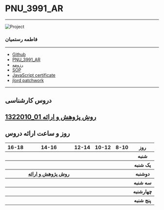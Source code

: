 # PNU_3991_AR
---------

![Project ](https://github.com/abouhamze-fahime/PNU_3991_AR/blob/gh-pages/SoftwareManagement/jsw-header-illustrations---v3.png)







### فاطمه رستمیان
 
---
- [Github](https://github.com/fatemehrostamian)
- [PNU_3991_AR](https://github.com/fatemehrostamian/PNU_3991_AR)
- [رزومه](https://fatemehrostamian.github.io)
- [SOP](https://fatemehrostamian.github.io/sop/)
- [JavaScript certificate]()
- [jlord patchwork](https://github.com/fatemehrostamian/PNU_3991_AR/blob/main/jlord.PNG)

------------------


## دروس کارشناسی
[1322010_01 روش پژوهش و ارائه](https://github.com/AliRazavi-edu/PNU_3991/tree/master/_BSc/ResearchAndPresentationMethods)
--------------
## روز و ساعت ارائه دروس

<table style="width:100%">
    <tr>
    <th >16-18</th>
    <th >14-16</th>
    <th >12-14</th>
    <th>10-12</th>
    <th>8-10</th>
    <th>روز</th>
  <tr>
    <th ></th>
    <th ></th>
    <th ></th>
    <th></th>
    <th></th>
    <th>شنبه</th>
  </tr>
   <tr>
    <th ></th>
    <th ></th>
    <th></th>
    <th></th>
    <th ></th>
    <th>یک شنبه</th>
  </tr>
   <tr>
     <th ></th>
     <th ><a href="https://github.com/AliRazavi-edu/PNU_3991/tree/master/_BSc/ResearchAndPresentationMethods"> روش پژوهش و ارائه </a></th>
     <th></th>
     <th></th>
    <th ></th>   
    <th>دوشنبه</th>
  </tr>
   <tr>
    <th ></th>
    <th ></th>
    <th></th>
    <th></th>
    <th ></th>
    <th>سه شنبه</th>
  </tr>
   <tr>
    <th ></th>
    <th ></th>
    <th></th>
    <th></th>
     <th ></th>
    <th>چهارشنبه</th>
  </tr>
   <tr>
    <th ></th>
     <th ></th>
     <th></th>
     <th ></th>
      <th ></th>
    <th>پنج شنبه</th>
  </tr>
</table>
